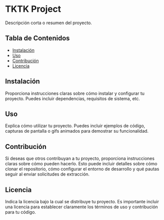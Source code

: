 # TKTK Project

Descripción corta o resumen del proyecto.

## Tabla de Contenidos

- [Instalación](#instalación)
- [Uso](#uso)
- [Contribución](#contribución)
- [Licencia](#licencia)

## Instalación

Proporciona instrucciones claras sobre cómo instalar y configurar tu proyecto. Puedes incluir dependencias, requisitos de sistema, etc.

## Uso

Explica cómo utilizar tu proyecto. Puedes incluir ejemplos de código, capturas de pantalla o gifs animados para demostrar su funcionalidad.

## Contribución

Si deseas que otros contribuyan a tu proyecto, proporciona instrucciones claras sobre cómo pueden hacerlo. Esto puede incluir detalles sobre cómo clonar el repositorio, cómo configurar el entorno de desarrollo y qué pautas seguir al enviar solicitudes de extracción.

## Licencia

Indica la licencia bajo la cual se distribuye tu proyecto. Es importante incluir una licencia para establecer claramente los términos de uso y contribución para tu código.

